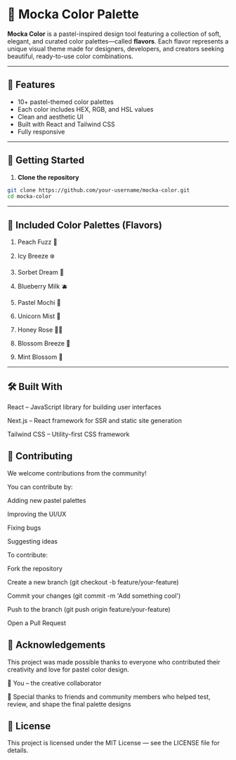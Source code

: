 # 🎨 Mocka Color Palette

**Mocka Color** is a pastel-inspired design tool featuring a collection of soft, elegant, and curated color palettes—called **flavors**. Each flavor represents a unique visual theme made for designers, developers, and creators seeking beautiful, ready-to-use color combinations.

---

## 🌟 Features

- 10+ pastel-themed color palettes
- Each color includes HEX, RGB, and HSL values
- Clean and aesthetic UI
- Built with React and Tailwind CSS
- Fully responsive

---

## 🚀 Getting Started

1. **Clone the repository**

```bash
git clone https://github.com/your-username/mocka-color.git
cd mocka-color

```

---

## 🧁 Included Color Palettes (Flavors)

1. Peach Fuzz 🍑

2. Icy Breeze ❄️

3. Sorbet Dream 🍧

4. Blueberry Milk 🫐

5. Pastel Mochi 🍡

6. Unicorn Mist 🦄

7. Honey Rose 🍯🌹

8. Blossom Breeze 🌸

9. Mint Blossom 🌿

---

## 🛠 Built With

React – JavaScript library for building user interfaces

Next.js – React framework for SSR and static site generation

Tailwind CSS – Utility-first CSS framework

## 🤝 Contributing

We welcome contributions from the community!

You can contribute by:

Adding new pastel palettes

Improving the UI/UX

Fixing bugs

Suggesting ideas

To contribute:

Fork the repository

Create a new branch (git checkout -b feature/your-feature)

Commit your changes (git commit -m 'Add something cool')

Push to the branch (git push origin feature/your-feature)

Open a Pull Request

## 👏 Acknowledgements

This project was made possible thanks to everyone who contributed their creativity and love for pastel color design.

🎨 You – the creative collaborator

🌸 Special thanks to friends and community members who helped test, review, and shape the final palette designs

## 📄 License

This project is licensed under the MIT License — see the LICENSE file for details.

```

```
